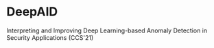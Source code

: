 # DeepAID
Interpreting and Improving Deep Learning-based Anomaly Detection in Security Applications (CCS'21)
